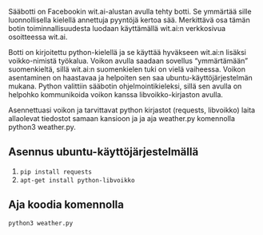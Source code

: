 Sääbotti on Facebookin wit.ai-alustan avulla tehty botti. Se ymmärtää sille luonnollisella kielellä annettuja pyyntöjä kertoa sää. Merkittävä osa tämän botin toiminnallisuudesta luodaan käyttämällä wit.ai:n verkkosivua osoitteessa wit.ai. 
 
Botti on kirjoitettu python-kielellä ja se käyttää hyväkseen wit.ai:n lisäksi voikko-nimistä työkalua. Voikon avulla saadaan sovellus “ymmärtämään” suomenkieltä, sillä wit.ai:n suomenkielen tuki on vielä vaiheessa. Voikon asentaminen on haastavaa ja helpoiten sen saa ubuntu-käyttöjärjestelmän mukana. Python valittiin sääbotin ohjelmointikieleksi, sillä sen avulla on helpohko kommunikoida voikon kanssa libvoikko-kirjaston avulla.
 
Asennettuasi voikon ja tarvittavat python kirjastot (requests, libvoikko) laita allaolevat tiedostot samaan kansioon ja ja aja weather.py komennolla python3 weather.py.

## Asennus ubuntu-käyttöjärjestelmällä

1. `pip install requests`
2. `apt-get install python-libvoikko`

## Aja koodia komennolla

`python3 weather.py`
